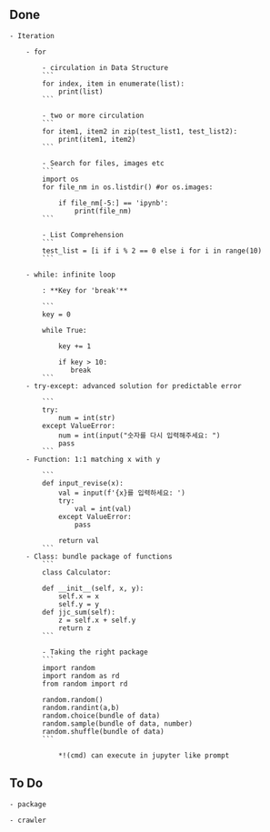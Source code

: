 ## Done

	- Iteration

		- for

			- circulation in Data Structure
			```
			for index, item in enumerate(list):
				print(list)
			```
			
			- two or more circulation
			```
			for item1, item2 in zip(test_list1, test_list2):
				print(item1, item2)
			```

			- Search for files, images etc
			```
			import os
			for file_nm in os.listdir() #or os.images:
				
				if file_nm[-5:] == 'ipynb':
					print(file_nm)
			```

			- List Comprehension
			```
			test_list = [i if i % 2 == 0 else i for i in range(10)
			```	
		
		- while: infinite loop

			: **Key for 'break'**

			```
			key = 0

			while True:

				key += 1

				if key > 10:
				   break
			```
		- try-except: advanced solution for predictable error

			```
			try:
				num = int(str)
			except ValueError:
				num = int(input("숫자를 다시 입력해주세요: ")
				pass
			```
		- Function: 1:1 matching x with y

			```
			def input_revise(x):
				val = input(f'{x}를 입력하세요: ')
				try:
					val = int(val)
				except ValueError:
					pass

				return val
			```
		- Class: bundle package of functions
			```
			class Calculator:

			def __init__(self, x, y):
				self.x = x
				self.y = y
			def jjc_sum(self):
				z = self.x + self.y
				return z
			```

			- Taking the right package
			```
			import random
			import random as rd
			from random import rd

			random.random()
			random.randint(a,b)
			random.choice(bundle of data)
			random.sample(bundle of data, number)
			random.shuffle(bundle of data)
			```

				*!(cmd) can execute in jupyter like prompt


## To Do

	- package

	- crawler
			
